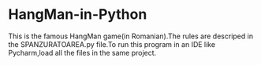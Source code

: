 # HangMan-in-Python
This is the famous HangMan game(in Romanian).The rules are descriped in the SPANZURATOAREA.py file.To run this program in an IDE like Pycharm,load all the files in
the same project.

